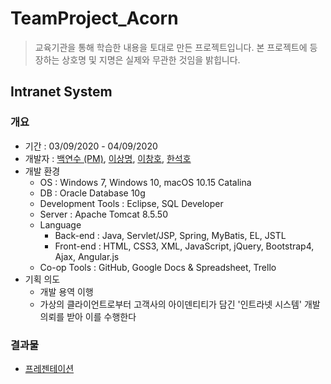 # TeamProject_Acorn
> 교육기관을 통해 학습한 내용을 토대로 만든 프로젝트입니다. 본 프로젝트에 등장하는 상호명 및 지명은 실제와 무관한 것임을 밝힙니다.

## Intranet System
### 개요
- 기간 : 03/09/2020 - 04/09/2020
- 개발자 : [백연수 (PM)](https://github.com/yeonsu100), [이상명](https://github.com/2ee30), [이창호](https://github.com/Maltitols), [한석호](https://github.com/gkstjrgh4)
- 개발 환경
  - OS : Windows 7, Windows 10, macOS 10.15 Catalina
  - DB : Oracle Database 10g
  - Development Tools : Eclipse, SQL Developer
  - Server : Apache Tomcat 8.5.50
  - Language
    - Back-end : Java, Servlet/JSP, Spring, MyBatis, EL, JSTL
    - Front-end : HTML, CSS3, XML, JavaScript, jQuery, Bootstrap4, Ajax, Angular.js
  - Co-op Tools : GitHub, Google Docs & Spreadsheet, Trello
- 기획 의도
  - 개발 용역 이행
  - 가상의 클라이언트로부터 고객사의 아이덴티티가 담긴 '인트라넷 시스템' 개발 의뢰를 받아 이를 수행한다 

### 결과물
- [프레젠테이션](https://bit.ly/에이콘발표자료_백연수)
